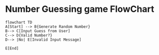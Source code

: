 # Number Guessing game FlowChart
```mermaid 
flowchart TD
A[Start] --> B{Generate Random Number}
B--> C[Input Guess from User]
C--> D{Valid Number?}
D--> |No| E[Invalid Input Message]

E[End]

